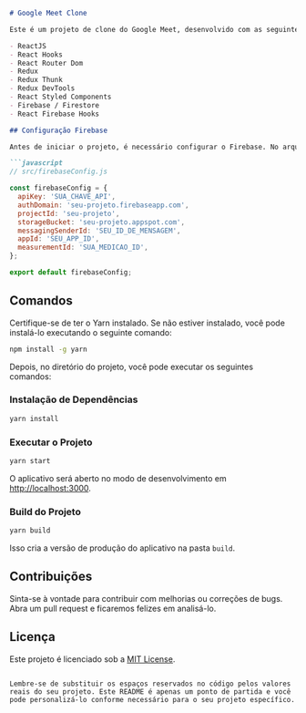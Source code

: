 ```markdown
# Google Meet Clone

Este é um projeto de clone do Google Meet, desenvolvido com as seguintes tecnologias:

- ReactJS
- React Hooks
- React Router Dom
- Redux
- Redux Thunk
- Redux DevTools
- React Styled Components
- Firebase / Firestore
- React Firebase Hooks

## Configuração Firebase

Antes de iniciar o projeto, é necessário configurar o Firebase. No arquivo `src/firebaseConfig.js`, insira suas credenciais do Firebase da seguinte forma:

```javascript
// src/firebaseConfig.js

const firebaseConfig = {
  apiKey: 'SUA_CHAVE_API',
  authDomain: 'seu-projeto.firebaseapp.com',
  projectId: 'seu-projeto',
  storageBucket: 'seu-projeto.appspot.com',
  messagingSenderId: 'SEU_ID_DE_MENSAGEM',
  appId: 'SEU_APP_ID',
  measurementId: 'SUA_MEDICAO_ID',
};

export default firebaseConfig;
```

## Comandos

Certifique-se de ter o Yarn instalado. Se não estiver instalado, você pode instalá-lo executando o seguinte comando:

```bash
npm install -g yarn
```

Depois, no diretório do projeto, você pode executar os seguintes comandos:

### Instalação de Dependências

```bash
yarn install
```

### Executar o Projeto

```bash
yarn start
```

O aplicativo será aberto no modo de desenvolvimento em [http://localhost:3000](http://localhost:3000).

### Build do Projeto

```bash
yarn build
```

Isso cria a versão de produção do aplicativo na pasta `build`.

## Contribuições

Sinta-se à vontade para contribuir com melhorias ou correções de bugs. Abra um pull request e ficaremos felizes em analisá-lo.

## Licença

Este projeto é licenciado sob a [MIT License](LICENSE).
```

Lembre-se de substituir os espaços reservados no código pelos valores reais do seu projeto. Este README é apenas um ponto de partida e você pode personalizá-lo conforme necessário para o seu projeto específico.
